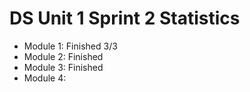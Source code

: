 # DS Unit 1 Sprint 2 Statistics

- Module 1: Finished 3/3
- Module 2: Finished
- Module 3: Finished
- Module 4:
